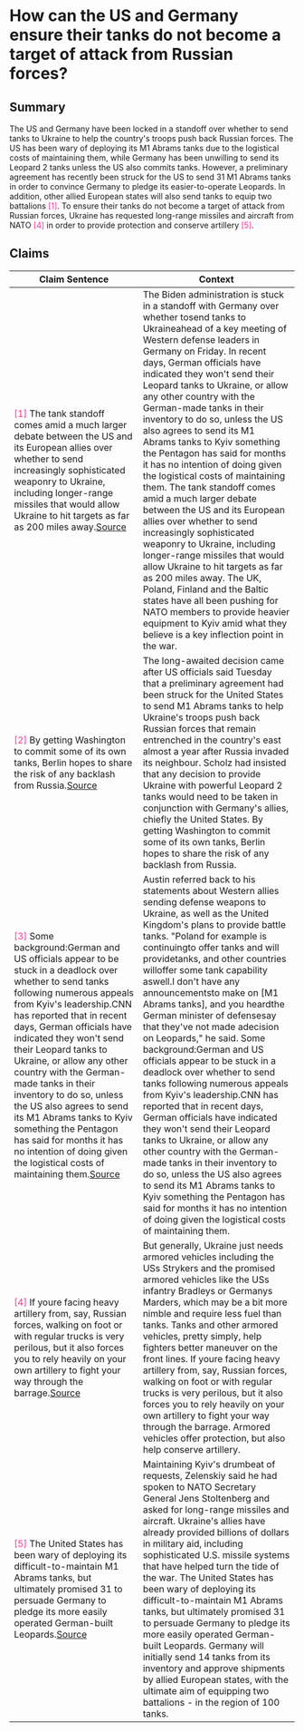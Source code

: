 # How can the US and Germany ensure their tanks do not become a target of attack from Russian forces?

## Summary
The US and Germany have been locked in a standoff over whether to send tanks to Ukraine to help the country's troops push back Russian forces. The US has been wary of deploying its M1 Abrams tanks due to the logistical costs of maintaining them, while Germany has been unwilling to send its Leopard 2 tanks unless the US also commits tanks. However, a preliminary agreement has recently been struck for the US to send 31 M1 Abrams tanks in order to convince Germany to pledge its easier-to-operate Leopards. In addition, other allied European states will also send tanks to equip two battalions <font color=#FF3399>[1]</font>. To ensure their tanks do not become a target of attack from Russian forces, Ukraine has requested long-range missiles and aircraft from NATO <font color=#FF3399>[4]</font> in order to provide protection and conserve artillery <font color=#FF3399>[5]</font>.

## Claims
| Claim Sentence | Context |
|---|---|
|<font color=#FF3399>[1]</font> The tank standoff comes amid a much larger debate between the US and its European allies over whether to send increasingly sophisticated weaponry to Ukraine, including longer-range missiles that would allow Ukraine to hit targets as far as 200 miles away.<a href="https://www.cnn.com/europe/live-news/russia-ukraine-war-news-1-20-23/h_fd60534a1419dbc0d1cc2349cb0bbca2" target="_blank">Source</a>| The Biden administration is stuck in a standoff with Germany over whether tosend tanks to Ukraineahead of a key meeting of Western defense leaders in Germany on Friday. In recent days, German officials have indicated they won't send their Leopard tanks to Ukraine, or allow any other country with the German-made tanks in their inventory to do so, unless the US also agrees to send its M1 Abrams tanks to Kyiv something the Pentagon has said for months it has no intention of doing given the logistical costs of maintaining them. The tank standoff comes amid a much larger debate between the US and its European allies over whether to send increasingly sophisticated weaponry to Ukraine, including longer-range missiles that would allow Ukraine to hit targets as far as 200 miles away. The UK, Poland, Finland and the Baltic states have all been pushing for NATO members to provide heavier equipment to Kyiv amid what they believe is a key inflection point in the war.|
|<font color=#FF3399>[2]</font> By getting Washington to commit some of its own tanks, Berlin hopes to share the risk of any backlash from Russia.<a href="https://tt.loopnews.com/content/germany-send-leopard-tanks-ukraine-5" target="_blank">Source</a>| The long-awaited decision came after US officials said Tuesday that a preliminary agreement had been struck for the United States to send M1 Abrams tanks to help Ukraine's troops push back Russian forces that remain entrenched in the country's east almost a year after Russia invaded its neighbour. Scholz had insisted that any decision to provide Ukraine with powerful Leopard 2 tanks would need to be taken in conjunction with Germany's allies, chiefly the United States. By getting Washington to commit some of its own tanks, Berlin hopes to share the risk of any backlash from Russia.|
|<font color=#FF3399>[3]</font> Some background:German and US officials appear to be stuck in a deadlock over whether to send tanks following numerous appeals from Kyiv's leadership.CNN has reported that in recent days, German officials have indicated they won't send their Leopard tanks to Ukraine, or allow any other country with the German-made tanks in their inventory to do so, unless the US also agrees to send its M1 Abrams tanks to Kyiv something the Pentagon has said for months it has no intention of doing given the logistical costs of maintaining them.<a href="https://www.cnn.com/europe/live-news/russia-ukraine-war-news-1-20-23/h_220092f3f9d1f0245ba2079e3b12c892" target="_blank">Source</a>| Austin referred back to his statements about Western allies sending defense weapons to Ukraine, as well as the United Kingdom's plans to provide battle tanks. "Poland for example is continuingto offer tanks and will providetanks, and other countries willoffer some tank capability aswell.I don't have any announcementsto make on [M1 Abrams tanks], and you heardthe German minister of defensesay that they've not made adecision on Leopards," he said. Some background:German and US officials appear to be stuck in a deadlock over whether to send tanks following numerous appeals from Kyiv's leadership.CNN has reported that in recent days, German officials have indicated they won't send their Leopard tanks to Ukraine, or allow any other country with the German-made tanks in their inventory to do so, unless the US also agrees to send its M1 Abrams tanks to Kyiv something the Pentagon has said for months it has no intention of doing given the logistical costs of maintaining them.|
|<font color=#FF3399>[4]</font> If youre facing heavy artillery from, say, Russian forces, walking on foot or with regular trucks is very perilous, but it also forces you to rely heavily on your own artillery to fight your way through the barrage.<a href="https://www.vox.com/world/23552619/ukraine-war-germany-leopard-tanks-zelenskyy-russia-putin" target="_blank">Source</a>| But generally, Ukraine just needs armored vehicles including the USs Strykers and the promised armored vehicles like the USs infantry Bradleys or Germanys Marders, which may be a bit more nimble and require less fuel than tanks. Tanks and other armored vehicles, pretty simply, help fighters better maneuver on the front lines. If youre facing heavy artillery from, say, Russian forces, walking on foot or with regular trucks is very perilous, but it also forces you to rely heavily on your own artillery to fight your way through the barrage. Armored vehicles offer protection, but also help conserve artillery.|
|<font color=#FF3399>[5]</font> The United States has been wary of deploying its difficult-to-maintain M1 Abrams tanks, but ultimately promised 31 to persuade Germany to pledge its more easily operated German-built Leopards.<a href="https://www.reuters.com/world/europe/ukraine-pledges-sweeping-personnel-changes-allies-jostle-over-tanks-2023-01-23/" target="_blank">Source</a>| Maintaining Kyiv's drumbeat of requests, Zelenskiy said he had spoken to NATO Secretary General Jens Stoltenberg and asked for long-range missiles and aircraft. Ukraine's allies have already provided billions of dollars in military aid, including sophisticated U.S. missile systems that have helped turn the tide of the war. The United States has been wary of deploying its difficult-to-maintain M1 Abrams tanks, but ultimately promised 31 to persuade Germany to pledge its more easily operated German-built Leopards. Germany will initially send 14 tanks from its inventory and approve shipments by allied European states, with the ultimate aim of equipping two battalions - in the region of 100 tanks.|
